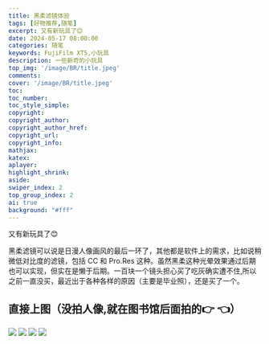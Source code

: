 ```yaml
---
title: 黑柔滤镜体验
tags: [好物推荐,随笔]
excerpt: 又有新玩具了😊
date: 2024-05-17 08:00:00
categories: 随笔
keywords: FujiFilm XT5,小玩具
description: 一些新奇的小玩具
top_img: '/image/BR/title.jpeg'
comments:
cover: '/image/BR/title.jpeg'
toc:
toc_number:
toc_style_simple:
copyright: 
copyright_author:
copyright_author_href:
copyright_url:
copyright_info:
mathjax:
katex:
aplayer:
highlight_shrink:
aside:
swiper_index: 2
top_group_index: 2
ai: true 
background: "#fff"
---
```


又有新玩具了😊

黑柔滤镜可以说是日漫人像画风的最后一环了，其他都是软件上的需求，比如说稍微低对比度的滤镜，包括 CC 和 Pro.Res 这种。虽然黑柔这种光晕效果通过后期也可以实现，但实在是懒于后期。一百块一个镜头担心买了吃灰确实遭不住,所以之前一直没买，最近出于各种各样的原因（主要是毕业照），还是买了一个。

## 直接上图（没拍人像,就在图书馆后面拍的👉 👈）

![](/image/BR/DSCF2401.jpeg)
![](/image/BR/DSCF2404.jpeg)
![](/image/BR/DSCF2405.jpeg)
![](/image/BR/title.jpeg)


<script src="https://fastly.jsdelivr.net/gh/stevenjoezhang/live2d-widget@latest/autoload.js"></script>

